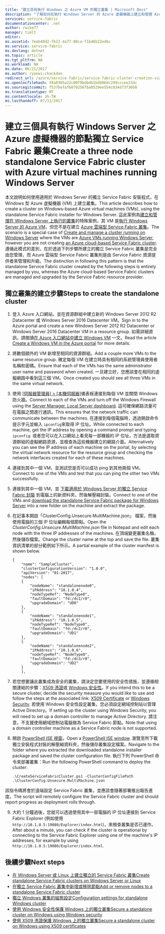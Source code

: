 ```yaml
---
title: "建立具有執行 Windows 之 Azure VM 的獨立叢集 | Microsoft Docs"
description: "了解如何在執行 Windows Server 的 Azure 虛擬機器上建立和管理 Azure Service Fabric 叢集。"
services: service-fabric
documentationcenter: .net
author: rwike77
manager: timlt
editor: 
ms.assetid: 7eeb40d2-fb22-4a77-80ca-f1b46b22edbc
ms.service: service-fabric
ms.devlang: dotnet
ms.topic: article
ms.tgt_pltfrm: NA
ms.workload: NA
ms.date: 06/21/2017
ms.author: ryanwi;chackdan
redirect_url: /azure/service-fabric/service-fabric-cluster-creation-via-arm
ms.openlocfilehash: f8a0305a22c00f9bdbdb1bdb06dc299cccee23dc
ms.sourcegitcommit: f537befafb079256fba0529ee554c034d73f36b0
ms.translationtype: MT
ms.contentlocale: zh-TW
ms.lasthandoff: 07/11/2017
---
```

# <a name="create-a-three-node-standalone-service-fabric-cluster-with-azure-virtual-machines-running-windows-server"></a><span data-ttu-id="6681b-103">建立三個具有執行 Windows Server 之 Azure 虛擬機器的節點獨立 Service Fabric 叢集</span><span class="sxs-lookup"><span data-stu-id="6681b-103">Create a three node standalone Service Fabric cluster with Azure virtual machines running Windows Server</span></span>
<span data-ttu-id="6681b-104">本文說明如何使用適用於 Windows Server 的獨立 Service Fabric 安裝程式，在 Windows 型 Azure 虛擬機器 (VM) 上建立叢集。</span><span class="sxs-lookup"><span data-stu-id="6681b-104">This article describes how to create a cluster on Windows-based Azure virtual machines (VMs), using the standalone Service Fabric installer for Windows Server.</span></span> <span data-ttu-id="6681b-105">這此案例為[建立和管理在 Windows Server 上執行的叢集](service-fabric-cluster-creation-for-windows-server.md)的特殊案例，其 VM 是[執行 Windows Server 的 Azure VM](../virtual-machines/virtual-machines-windows-hero-tutorial.md?toc=%2fazure%2fvirtual-machines%2fwindows%2ftoc.json)，但您不是在建立 [Azure 雲端型 Service Fabric 叢集](service-fabric-cluster-creation-via-portal.md)。</span><span class="sxs-lookup"><span data-stu-id="6681b-105">The scenario is a special case of [Create and manage a cluster running on Windows Server](service-fabric-cluster-creation-for-windows-server.md) where the VMs are [Azure VMs running Windows Server](../virtual-machines/virtual-machines-windows-hero-tutorial.md?toc=%2fazure%2fvirtual-machines%2fwindows%2ftoc.json), however you are not creating [an Azure cloud-based Service Fabric cluster](service-fabric-cluster-creation-via-portal.md).</span></span> <span data-ttu-id="6681b-106">遵循此模式的差別，在於透過下列步驟所建立的獨立 Service Fabric 叢集是完全由您管理，而 Azure 雲端型 Service Fabric 叢集則是由 Service Fabric 資源提供者來管理和升級。</span><span class="sxs-lookup"><span data-stu-id="6681b-106">The distinction in following this pattern is that the standalone Service Fabric cluster created by the following steps is entirely managed by you, whereas the Azure cloud-based Service Fabric clusters are managed and upgraded by the Service Fabric resource provider.</span></span>

## <a name="steps-to-create-the-standalone-cluster"></a><span data-ttu-id="6681b-107">獨立叢集的建立步驟</span><span class="sxs-lookup"><span data-stu-id="6681b-107">Steps to create the standalone cluster</span></span>
1. <span data-ttu-id="6681b-108">登入 Azure 入口網站，並在資源群組中建立新的 Windows Server 2012 R2 Datacenter 或 Windows Server 2016 Datacenter VM。</span><span class="sxs-lookup"><span data-stu-id="6681b-108">Sign in to the Azure portal and create a new Windows Server 2012 R2 Datacenter or Windows Server 2016 Datacenter VM in a resource group.</span></span> <span data-ttu-id="6681b-109">如需詳細資訊，請閱讀[在 Azure 入口網站中建立 Windows VM](../virtual-machines/virtual-machines-windows-hero-tutorial.md?toc=%2fazure%2fvirtual-machines%2fwindows%2ftoc.json) 一文。</span><span class="sxs-lookup"><span data-stu-id="6681b-109">Read the article [Create a Windows VM in the Azure portal](../virtual-machines/virtual-machines-windows-hero-tutorial.md?toc=%2fazure%2fvirtual-machines%2fwindows%2ftoc.json) for more details.</span></span>
2. <span data-ttu-id="6681b-110">將數個額外的 VM 新增至相同的資源群組。</span><span class="sxs-lookup"><span data-stu-id="6681b-110">Add a couple more VMs to the same resource group.</span></span> <span data-ttu-id="6681b-111">確定每個 VM 在建立時具有相同的系統管理員使用者名稱和密碼。</span><span class="sxs-lookup"><span data-stu-id="6681b-111">Ensure that each of the VMs has the same administrator user name and password when created.</span></span> <span data-ttu-id="6681b-112">一旦建立好，您應該會在相同的虛擬網路中看到這三個 VM。</span><span class="sxs-lookup"><span data-stu-id="6681b-112">Once created you should see all three VMs in the same virtual network.</span></span>
3. <span data-ttu-id="6681b-113">使用 [[伺服器管理員] &gt; [本機伺服器]](https://technet.microsoft.com/library/jj134147.aspx)儀表板連接到每個 VM 並關閉 Windows 防火牆。</span><span class="sxs-lookup"><span data-stu-id="6681b-113">Connect to each of the VMs and turn off the Windows Firewall using the [Server Manager, Local Server dashboard](https://technet.microsoft.com/library/jj134147.aspx).</span></span> <span data-ttu-id="6681b-114">這可確保網路流量可在電腦之間進行通訊。</span><span class="sxs-lookup"><span data-stu-id="6681b-114">This ensures that the network traffic can communicate between the machines.</span></span> <span data-ttu-id="6681b-115">在連接到每個電腦時，透過開啟命令提示字元並輸入 `ipconfig`來取得 IP 位址。</span><span class="sxs-lookup"><span data-stu-id="6681b-115">While connected to each machine, get the IP address by opening a command prompt and typing `ipconfig`.</span></span> <span data-ttu-id="6681b-116">或者您可以在入口網站上看見每一部機器的 IP 位址，方法是選取資源群組的虛擬網路資源，並檢查為這些機器建立的網路介面。</span><span class="sxs-lookup"><span data-stu-id="6681b-116">Alternatively you can see the IP address of each machine on the portal, by selecting the virtual network resource for the resource group and checking the network interfaces created for each of these machines.</span></span>
4. <span data-ttu-id="6681b-117">連接到其中一個 VM，並測試您是否可以成功 ping 到其他兩個 VM。</span><span class="sxs-lookup"><span data-stu-id="6681b-117">Connect to one of the VMs and test that you can ping the other two VMs successfully.</span></span>
5. <span data-ttu-id="6681b-118">連接到其中一個 VM，並 [下載適用於 Windows Server 的獨立 Service Fabric 封裝](http://go.microsoft.com/fwlink/?LinkId=730690) 到電腦上的新資料夾，然後解壓縮封裝。</span><span class="sxs-lookup"><span data-stu-id="6681b-118">Connect to one of the VMs and [download the standalone Service Fabric package for Windows Server](http://go.microsoft.com/fwlink/?LinkId=730690) into a new folder on the machine and extract the package.</span></span>
6. <span data-ttu-id="6681b-119">在記事本開啟「ClusterConfig.Unsecure.MultiMachine.json」  檔案，然後使用電腦的三個 IP 位址編輯每個節點。</span><span class="sxs-lookup"><span data-stu-id="6681b-119">Open the *ClusterConfig.Unsecure.MultiMachine.json* file in Notepad and edit each node with the three IP addresses of the machines.</span></span> <span data-ttu-id="6681b-120">在頂端變更叢集名稱，然後儲存檔案。</span><span class="sxs-lookup"><span data-stu-id="6681b-120">Change the cluster name at the top and save the file.</span></span>  <span data-ttu-id="6681b-121">叢集資訊清單的部分範例如下所示。</span><span class="sxs-lookup"><span data-stu-id="6681b-121">A partial example of the cluster manifest is shown below.</span></span>
   
    ```
    {
        "name": "SampleCluster",
        "clusterConfigurationVersion": "1.0.0",
        "apiVersion": "01-2017",
        "nodes": [
        {
            "nodeName": "standalonenode0",
            "iPAddress": "10.1.0.4",
            "nodeTypeRef": "NodeType0",
            "faultDomain": "fd:/dc1/r0",
            "upgradeDomain": "UD0"
        },
        {
            "nodeName": "standalonenode1",
            "iPAddress": "10.1.0.5",
            "nodeTypeRef": "NodeType0",
            "faultDomain": "fd:/dc2/r0",
            "upgradeDomain": "UD1"
        },
        {
            "nodeName": "standalonenode2",
            "iPAddress": "10.1.0.6",
            "nodeTypeRef": "NodeType0",
            "faultDomain": "fd:/dc3/r0",
            "upgradeDomain": "UD2"
        }
        ],
    ```
7. <span data-ttu-id="6681b-122">若您想要讓此叢集成為安全的叢集，請決定您要使用的安全性措施，並遵循相關連結的步驟：[X509 憑證](service-fabric-windows-cluster-x509-security.md)或 [Windows 安全性](service-fabric-windows-cluster-windows-security.md)。</span><span class="sxs-lookup"><span data-stu-id="6681b-122">If you intend this to be a secure cluster, decide the security measure you would like to use and follow the steps at the associated link: [X509 Certificate](service-fabric-windows-cluster-x509-security.md) or [Windows Security](service-fabric-windows-cluster-windows-security.md).</span></span> <span data-ttu-id="6681b-123">若使用 Windows 安全性設定叢集，您必須設定網域控制站以管理 Active Directory。</span><span class="sxs-lookup"><span data-stu-id="6681b-123">If setting up the cluster using Windows Security, you will need to set up a domain controller to manage Active Directory.</span></span> <span data-ttu-id="6681b-124">請注意，不支援使用網域控制站電腦做為 Service Fabric 節點。</span><span class="sxs-lookup"><span data-stu-id="6681b-124">Note that using a domain controller machine as a Service Fabric node is not supported.</span></span>
8. <span data-ttu-id="6681b-125">開啟 [PowerShell ISE 視窗](https://msdn.microsoft.com/powershell/scripting/core-powershell/ise/introducing-the-windows-powershell-ise)。</span><span class="sxs-lookup"><span data-stu-id="6681b-125">Open a [PowerShell ISE window](https://msdn.microsoft.com/powershell/scripting/core-powershell/ise/introducing-the-windows-powershell-ise).</span></span> <span data-ttu-id="6681b-126">瀏覽至所下載獨立安裝程式封裝的解壓縮資料夾，然後儲存叢集設定檔案。</span><span class="sxs-lookup"><span data-stu-id="6681b-126">Navigate to the folder where you extracted the downloaded standalone installer package and saved the cluster configuration file.</span></span> <span data-ttu-id="6681b-127">執行下列 PowerShell 命令來部署叢集：</span><span class="sxs-lookup"><span data-stu-id="6681b-127">Run the following PowerShell command to deploy the cluster:</span></span>
   
    ```
    .\CreateServiceFabricCluster.ps1 -ClusterConfigFilePath .\ClusterConfig.Unsecure.MultiMachine.json
    ```

<span data-ttu-id="6681b-128">該指令碼將會於遠端設定 Service Fabric 叢集，並應該會隨著部署推出報告進度。</span><span class="sxs-lookup"><span data-stu-id="6681b-128">The script will remotely configure the Service Fabric cluster and should report progress as deployment rolls through.</span></span>

9. <span data-ttu-id="6681b-129">大約 1 分鐘過後，您就可以透過使用其中一部電腦的 IP 位址連接到 Service Fabric Explorer (例如使用 `http://10.1.0.5:19080/Explorer/index.html`)，來檢查叢集是否已運作。</span><span class="sxs-lookup"><span data-stu-id="6681b-129">After about a minute, you can check if the cluster is operational by connecting to the Service Fabric Explorer using one of the machine's IP addresses, for example by using `http://10.1.0.5:19080/Explorer/index.html`.</span></span> 

## <a name="next-steps"></a><span data-ttu-id="6681b-130">後續步驟</span><span class="sxs-lookup"><span data-stu-id="6681b-130">Next steps</span></span>
* [<span data-ttu-id="6681b-131">在 Windows Server 或 Linux 上建立獨立的 Service Fabric 叢集</span><span class="sxs-lookup"><span data-stu-id="6681b-131">Create standalone Service Fabric clusters on Windows Server or Linux</span></span>](service-fabric-deploy-anywhere.md)
* [<span data-ttu-id="6681b-132">在獨立 Service Fabric 叢集中新增或移除節點</span><span class="sxs-lookup"><span data-stu-id="6681b-132">Add or remove nodes to a standalone Service Fabric cluster</span></span>](service-fabric-cluster-windows-server-add-remove-nodes.md)
* [<span data-ttu-id="6681b-133">獨立 Windows 叢集的組態設定</span><span class="sxs-lookup"><span data-stu-id="6681b-133">Configuration settings for standalone Windows cluster</span></span>](service-fabric-cluster-manifest.md)
* [<span data-ttu-id="6681b-134">使用 Windows 安全性保護 Windows 上的獨立叢集</span><span class="sxs-lookup"><span data-stu-id="6681b-134">Secure a standalone cluster on Windows using Windows security</span></span>](service-fabric-windows-cluster-windows-security.md)
* [<span data-ttu-id="6681b-135">使用 X509 憑證保護 Windows 上的獨立叢集</span><span class="sxs-lookup"><span data-stu-id="6681b-135">Secure a standalone cluster on Windows using X509 certificates</span></span>](service-fabric-windows-cluster-x509-security.md)

